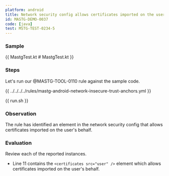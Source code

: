 ```yaml
---
platform: android
title: Network security config allows certificates imported on the user's behalf
id: MASTG-DEMO-0037
code: [java]
test: MSTG-TEST-0234-5
---
```


### Sample

{{ MastgTest.kt # MastgTest.kt }}

### Steps

Let's run our @MASTG-TOOL-0110 rule against the sample code.

{{ ../../../../rules/mastg-android-network-insecure-trust-anchors.yml }}

{{ run.sh }}

### Observation

The rule has identified an element in the network security config that allows certificates imported on the user's behalf.

### Evaluation

Review each of the reported instances.

- Line 11 contains the `<certificates src="user" />` element which allows certificates imported on the user's behalf.
